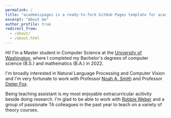 ```yaml
---
permalink: /
title: "academicpages is a ready-to-fork GitHub Pages template for academic personal websites"
excerpt: "About me"
author_profile: true
redirect_from: 
  - /about/
  - /about.html
---
```


Hi! I'm a Master student in Computer Science at the [University of Washington](https://www.cs.washington.edu/), where I completed my Bachelor's degrees of computer science (B.S.) and mathematics (B.A.) in 2022.

I'm broadly interested in Natural Language Processing and Computer Vision and I'm very fortunate to work with Professor [Noah A. Smith](https://nasmith.github.io/) and Professor [Dieter Fox](https://homes.cs.washington.edu/~fox/).

Being teaching assistant is my most enjoyable extracurricular acitivity beside doing research. I'm glad to be able to work with [Robbie Weber](https://weberrobbie.com/) and a group of passionate TA colleagues in the past year to teach on a variety of theory courses.